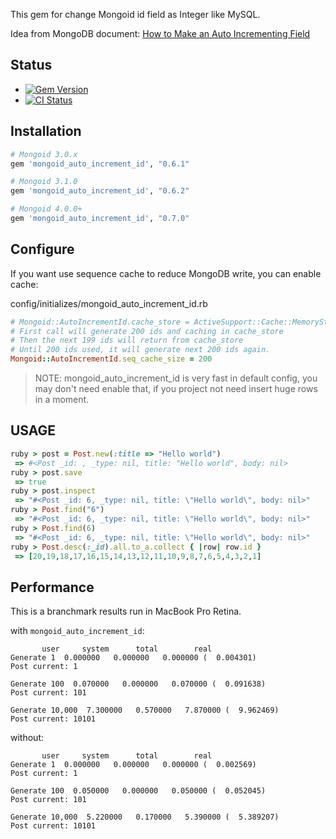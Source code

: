 This gem for change Mongoid id field as Integer like MySQL.

Idea from MongoDB document: [How to Make an Auto Incrementing Field](http://www.mongodb.org/display/DOCS/How+to+Make+an+Auto+Incrementing+Field)

## Status

- [![Gem Version](https://badge.fury.io/rb/mongoid_auto_increment_id.png)](https://rubygems.org/gems/mongoid_auto_increment_id)
- [![CI Status](https://api.travis-ci.org/huacnlee/mongoid_auto_increment_id.png)](http://travis-ci.org/huacnlee/mongoid_auto_increment_id)

## Installation

```ruby
# Mongoid 3.0.x
gem 'mongoid_auto_increment_id', "0.6.1"

# Mongoid 3.1.0
gem 'mongoid_auto_increment_id', "0.6.2"

# Mongoid 4.0.0+
gem 'mongoid_auto_increment_id', "0.7.0"
```

## Configure

If you want use sequence cache to reduce MongoDB write, you can enable cache:

config/initializes/mongoid_auto_increment_id.rb

```ruby
# Mongoid::AutoIncrementId.cache_store = ActiveSupport::Cache::MemoryStore.new
# First call will generate 200 ids and caching in cache_store
# Then the next 199 ids will return from cache_store
# Until 200 ids used, it will generate next 200 ids again.
Mongoid::AutoIncrementId.seq_cache_size = 200
```

> NOTE: mongoid_auto_increment_id is very fast in default config, you may don't need enable that, if you project not need insert huge rows in a moment.

## USAGE

```ruby
ruby > post = Post.new(:title => "Hello world")
 => #<Post _id: , _type: nil, title: "Hello world", body: nil>
ruby > post.save
 => true
ruby > post.inspect
 => "#<Post _id: 6, _type: nil, title: \"Hello world\", body: nil>"
ruby > Post.find("6")
 => "#<Post _id: 6, _type: nil, title: \"Hello world\", body: nil>"
ruby > Post.find(6)
 => "#<Post _id: 6, _type: nil, title: \"Hello world\", body: nil>"
ruby > Post.desc(:_id).all.to_a.collect { |row| row.id }
 => [20,19,18,17,16,15,14,13,12,11,10,9,8,7,6,5,4,3,2,1]
```


## Performance

This is a branchmark results run in MacBook Pro Retina.

with `mongoid_auto_increment_id`:

```
       user     system      total        real
Generate 1  0.000000   0.000000   0.000000 (  0.004301)
Post current: 1

Generate 100  0.070000   0.000000   0.070000 (  0.091638)
Post current: 101

Generate 10,000  7.300000   0.570000   7.870000 (  9.962469)
Post current: 10101
```

without:

```
       user     system      total        real
Generate 1  0.000000   0.000000   0.000000 (  0.002569)
Post current: 1

Generate 100  0.050000   0.000000   0.050000 (  0.052045)
Post current: 101

Generate 10,000  5.220000   0.170000   5.390000 (  5.389207)
Post current: 10101
```

